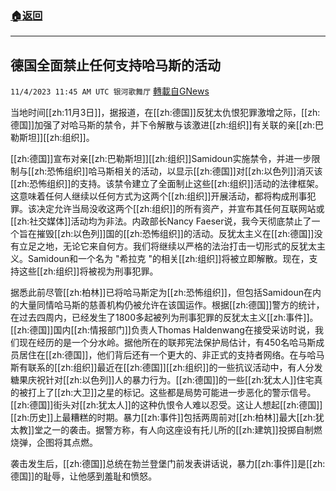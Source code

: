 ###  [:house:返回](README.md)
---


## 德国全面禁止任何支持哈马斯的活动
`11/4/2023 11:45 AM UTC 银河歌舞厅` [轉載自GNews](https://gnews.org/articles/1919799)

当地时间[[zh:11月3日]]，据报道，在[[zh:德国]]反犹太仇恨犯罪激增之际，[[zh:德国]]加强了对哈马斯的禁令，并下令解散与该激进[[zh:组织]]有关联的亲[[zh:巴勒斯坦]][[zh:组织]]。

[[zh:德国]]宣布对亲[[zh:巴勒斯坦]][[zh:组织]]Samidoun实施禁令，并进一步限制与[[zh:恐怖组织]]哈马斯相关的活动，以显示[[zh:德国]]对[[zh:以色列]]消灭该[[zh:恐怖组织]]的支持。该禁令建立了全面制止这些[[zh:组织]]活动的法律框架。这意味着任何人继续以任何方式为这两个[[zh:组织]]开展活动，都将构成刑事犯罪。该决定允许当局没收这两个[[zh:组织]]的所有资产，并宣布其任何互联网站或[[zh:社交媒体]]活动均为非法。内政部长Nancy Faeser说，我今天彻底禁止了一个旨在摧毁[[zh:以色列]]国的[[zh:恐怖组织]]的活动。反犹太主义在[[zh:德国]]没有立足之地，无论它来自何方。我们将继续以严格的法治打击一切形式的反犹太主义。Samidoun和一个名为 "希拉克 "的相关[[zh:组织]]将被立即解散。现在，支持这些[[zh:组织]]将被视为刑事犯罪。

据悉此前尽管[[zh:柏林]]已将哈马斯定为[[zh:恐怖组织]]，但包括Samidoun在内的大量同情哈马斯的慈善机构仍被允许在该国运作。根据[[zh:德国]]警方的统计，在过去四周内，已经发生了1800多起被列为刑事犯罪的反犹太主义[[zh:事件]]。[[zh:德国]]国内[[zh:情报部门]]负责人Thomas Haldenwang在接受采访时说，我们现在经历的是一个分水岭。据他所在的联邦宪法保护局估计，有450名哈马斯成员居住在[[zh:德国]]，他们背后还有一个更大的、非正式的支持者网络。在与哈马斯有联系的[[zh:组织]]最近在[[zh:德国]][[zh:组织]]的一些抗议活动中，有人分发糖果庆祝针对[[zh:以色列]]人的暴力行为。[[zh:德国]]的一些[[zh:犹太人]]住宅真的被打上了[[zh:大卫]]之星的标记。这些都是局势可能进一步恶化的警示信号。[[zh:德国]]街头对[[zh:犹太人]]的这种仇恨令人难以忍受。这让人想起[[zh:德国]][[zh:历史]]上最糟糕的时期。暴力[[zh:事件]]包括两周前对[[zh:柏林]]最大[[zh:犹太教]]堂之一的袭击。据警方称，有人向这座设有托儿所的[[zh:建筑]]投掷自制燃烧弹，企图将其点燃。

袭击发生后，[[zh:德国]]总统在勃兰登堡门前发表讲话说，暴力[[zh:事件]]是[[zh:德国]]的耻辱，让他感到羞耻和愤怒。

